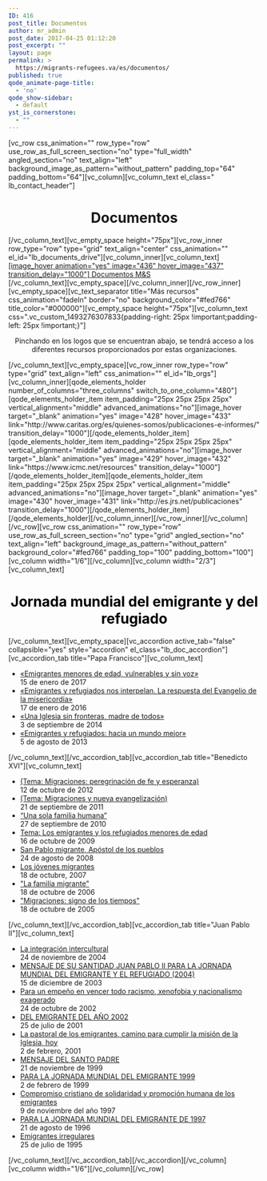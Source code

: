```yaml
---
ID: 416
post_title: Documentos
author: mr_admin
post_date: 2017-04-25 01:12:20
post_excerpt: ""
layout: page
permalink: >
  https://migrants-refugees.va/es/documentos/
published: true
qode_animate-page-title:
  - 'no'
qode_show-sidebar:
  - default
yst_is_cornerstone:
  - ""
---
```

[vc_row css_animation="" row_type="row" use_row_as_full_screen_section="no" type="full_width" angled_section="no" text_align="left" background_image_as_pattern="without_pattern" padding_top="64" padding_bottom="64"][vc_column][vc_column_text el_class=" lb_contact_header"]
<h1 style="text-align: center;">Documentos</h1>
[/vc_column_text][vc_empty_space height="75px"][vc_row_inner row_type="row" type="grid" text_align="center" css_animation="" el_id="lb_documents_drive"][vc_column_inner][vc_column_text]
<div class="lb_doc_drive"><a href="https://drive.google.com/drive/folders/0B2AK2bI01BzsbU1sbmhsU3ZXNEE" target="_blank" rel="noopener noreferrer">[image_hover animation="yes" image="436" hover_image="437" transition_delay="1000"]
Documentos M&amp;S</a></div>
<div class="lb_doc_drive"></div>
[/vc_column_text][vc_empty_space][/vc_column_inner][/vc_row_inner][vc_empty_space][vc_text_separator title="Más recursos" css_animation="fadeIn" border="no" background_color="#fed766" title_color="#000000"][vc_empty_space height="75px"][vc_column_text css=".vc_custom_1493276307833{padding-right: 25px !important;padding-left: 25px !important;}"]
<p style="text-align: center;">Pinchando en los logos que se encuentran abajo, se tendrá acceso a los diferentes recursos proporcionados por estas organizaciones.</p>
[/vc_column_text][vc_empty_space][vc_row_inner row_type="row" type="grid" text_align="left" css_animation="" el_id="lb_orgs"][vc_column_inner][qode_elements_holder number_of_columns="three_columns" switch_to_one_column="480"][qode_elements_holder_item item_padding="25px 25px 25px 25px" vertical_alignment="middle" advanced_animations="no"][image_hover target="_blank" animation="yes" image="428" hover_image="433" link="http://www.caritas.org/es/quienes-somos/publicaciones-e-informes/" transition_delay="1000"][/qode_elements_holder_item][qode_elements_holder_item item_padding="25px 25px 25px 25px" vertical_alignment="middle" advanced_animations="no"][image_hover target="_blank" animation="yes" image="429" hover_image="432" link="https://www.icmc.net/resources" transition_delay="1000"][/qode_elements_holder_item][qode_elements_holder_item item_padding="25px 25px 25px 25px" vertical_alignment="middle" advanced_animations="no"][image_hover target="_blank" animation="yes" image="430" hover_image="431" link="http://es.jrs.net/publicaciones" transition_delay="1000"][/qode_elements_holder_item][/qode_elements_holder][/vc_column_inner][/vc_row_inner][/vc_column][/vc_row][vc_row css_animation="" row_type="row" use_row_as_full_screen_section="no" type="grid" angled_section="no" text_align="left" background_image_as_pattern="without_pattern" background_color="#fed766" padding_top="100" padding_bottom="100"][vc_column width="1/6"][/vc_column][vc_column width="2/3"][vc_column_text]
<h1 style="text-align: center;"><span style="color: #000000;">Jornada mundial del emigrante y del refugiado</span></h1>
[/vc_column_text][vc_empty_space][vc_accordion active_tab="false" collapsible="yes" style="accordion" el_class="lb_doc_accordion"][vc_accordion_tab title="Papa Francisco"][vc_column_text]
<ul>
 	<li><a class="lb_document_li_a" href="https://w2.vatican.va/content/francesco/es/messages/migration/documents/papa-francesco_20160908_world-migrants-day-2017.html">«Emigrantes menores de edad, vulnerables y sin voz»</a>
<div class="lb_document_li_date">15 de enero de 2017</div></li>
 	<li><a class="lb_document_li_a" href="https://w2.vatican.va/content/francesco/es/messages/migration/documents/papa-francesco_20150912_world-migrants-day-2016.html">«Emigrantes y refugiados nos interpelan. La respuesta del Evangelio de la misericordia»</a>
<div class="lb_document_li_date">17 de enero de 2016</div></li>
 	<li><a class="lb_document_li_a" href="https://w2.vatican.va/content/francesco/es/messages/migration/documents/papa-francesco_20140903_world-migrants-day-2015.html">«Una Iglesia sin fronteras, madre de todos»</a>
<div class="lb_document_li_date">3 de septiembre de 2014</div></li>
 	<li><a class="lb_document_li_a" href="https://w2.vatican.va/content/francesco/es/messages/migration/documents/papa-francesco_20130805_world-migrants-day.html">«Emigrantes y refugiados: hacia un mundo mejor»</a>
<div class="lb_document_li_date">5 de agosto de 2013</div></li>
</ul>
[/vc_column_text][/vc_accordion_tab][vc_accordion_tab title="Benedicto XVI"][vc_column_text]
<ul>
 	<li><a class="lb_document_li_a" href="http://w2.vatican.va/content/benedict-xvi/es/messages/migration/documents/hf_ben-xvi_mes_20121012_world-migrants-day.html">(Tema: Migraciones: peregrinación de fe y esperanza)</a>
<div class="lb_document_li_date">12 de octubre de 2012</div></li>
 	<li><a class="lb_document_li_a" href="http://w2.vatican.va/content/benedict-xvi/es/messages/migration/documents/hf_ben-xvi_mes_20110921_world-migrants-day.html">(Tema: Migraciones y nueva evangelización)</a>
<div class="lb_document_li_date">21 de septiembre de 2011</div></li>
 	<li><a class="lb_document_li_a" href="http://w2.vatican.va/content/benedict-xvi/es/messages/migration/documents/hf_ben-xvi_mes_20100927_world-migrants-day.html">“Una sola familia humana”</a>
<div class="lb_document_li_date">27 de septiembre de 2010</div></li>
 	<li><a class="lb_document_li_a" href="http://w2.vatican.va/content/benedict-xvi/es/messages/migration/documents/hf_ben-xvi_mes_20091016_world-migrants-day.html">Tema: Los emigrantes y los refugiados menores de edad</a>
<div class="lb_document_li_date">16 de octubre de 2009</div></li>
 	<li><a class="lb_document_li_a" href="http://w2.vatican.va/content/benedict-xvi/es/messages/migration/documents/hf_ben-xvi_mes_20080824_world-migrants-day.html">San Pablo migrante, Apóstol de los pueblos</a>
<div class="lb_document_li_date">24 de agosto de 2008</div></li>
 	<li><a class="lb_document_li_a" href="http://w2.vatican.va/content/benedict-xvi/es/messages/migration/documents/hf_ben-xvi_mes_20071018_world-migrants-day.html">Los jóvenes migrantes</a>
<div class="lb_document_li_date">18 de octubre, 2007</div></li>
 	<li><a class="lb_document_li_a" href="http://w2.vatican.va/content/benedict-xvi/es/messages/migration/documents/hf_ben-xvi_mes_20061018_world-migrants-day.html">"La familia migrante"</a>
<div class="lb_document_li_date">18 de octubre de 2006</div></li>
 	<li><a class="lb_document_li_a" href="http://w2.vatican.va/content/benedict-xvi/es/messages/migration/documents/hf_ben-xvi_mes_20051018_world-migrants-day.html">"Migraciones: signo de los tiempos"</a>
<div class="lb_document_li_date">18 de octubre de 2005</div></li>
</ul>
[/vc_column_text][/vc_accordion_tab][vc_accordion_tab title="Juan Pablo II"][vc_column_text]
<ul>
 	<li><a class="lb_document_li_a" href="http://w2.vatican.va/content/john-paul-ii/es/messages/migration/documents/hf_jp-ii_mes_20041124_world-migration-day-2005.html">La integración intercultural</a>
<div class="lb_document_li_date">24 de noviembre de 2004</div></li>
 	<li><a class="lb_document_li_a" href="http://w2.vatican.va/content/john-paul-ii/es/messages/migration/documents/hf_jp-ii_mes_20031223_world-migration-day-2004.html">MENSAJE DE SU SANTIDAD JUAN PABLO II PARA LA JORNADA MUNDIAL DEL EMIGRANTE Y EL REFUGIADO (2004)</a>
<div class="lb_document_li_date">15 de diciembre de 2003</div></li>
 	<li><a class="lb_document_li_a" href="http://w2.vatican.va/content/john-paul-ii/es/messages/migration/documents/hf_jp-ii_mes_20021202_world-migration-day-2003.html">Para un empeño en vencer todo racismo, xenofobia y nacionalismo exagerado</a>
<div class="lb_document_li_date">24 de octubre de 2002</div></li>
 	<li><a class="lb_document_li_a" href="http://w2.vatican.va/content/john-paul-ii/es/messages/migration/documents/hf_jp-ii_mes_20011018_world-migration-day-2002.html">DEL EMIGRANTE DEL AÑO 2002</a>
<div class="lb_document_li_date">25 de julio de 2001</div></li>
 	<li><a class="lb_document_li_a" href="http://w2.vatican.va/content/john-paul-ii/es/messages/migration/documents/hf_jp-ii_mes_20010213_world-migration-day-2001.html">La pastoral de los emigrantes, camino para cumplir la misión de la Iglesia, hoy</a>
<div class="lb_document_li_date">2 de febrero, 2001</div></li>
 	<li><a class="lb_document_li_a" href="http://w2.vatican.va/content/john-paul-ii/es/messages/migration/documents/hf_jp-ii_mes_21111999_world-migration-day-2000.html">MENSAJE DEL SANTO PADRE</a>
<div class="lb_document_li_date">21 de noviembre de 1999</div></li>
 	<li><a class="lb_document_li_a" href="http://w2.vatican.va/content/john-paul-ii/es/messages/migration/documents/hf_jp-ii_mes_22021999_world-migration-day-1999.html">PARA LA JORNADA MUNDIAL DEL EMIGRANTE 1999</a>
<div class="lb_document_li_date">2 de febrero de 1999</div></li>
 	<li><a class="lb_document_li_a" href="http://w2.vatican.va/content/john-paul-ii/es/messages/migration/documents/hf_jp-ii_mes_09111997_world-migration-day-1998.html">Compromiso cristiano de solidaridad y promoción humana de los emigrantes</a>
<div class="lb_document_li_date">9 de noviembre del año 1997</div></li>
 	<li><a class="lb_document_li_a" href="http://w2.vatican.va/content/john-paul-ii/es/messages/migration/documents/hf_jp-ii_mes_26081996_world-migration-day.html">PARA LA JORNADA MUNDIAL DEL EMIGRANTE DE 1997</a>
<div class="lb_document_li_date">21 de agosto de 1996</div></li>
 	<li><a class="lb_document_li_a" href="http://w2.vatican.va/content/john-paul-ii/es/messages/migration/documents/hf_jp-ii_mes_25071995_undocumented_migrants.html">Emigrantes irregulares</a>
<div class="lb_document_li_date">25 de julio de 1995</div></li>
</ul>
[/vc_column_text][/vc_accordion_tab][/vc_accordion][/vc_column][vc_column width="1/6"][/vc_column][/vc_row]